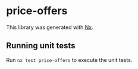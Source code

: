 # price-offers

This library was generated with [Nx](https://nx.dev).

## Running unit tests

Run `nx test price-offers` to execute the unit tests.
